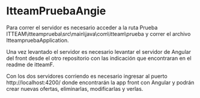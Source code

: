 # ItteamPruebaAngie

Para correr el servidor es necesario acceder a la ruta Prueba ITTEAM\itteamprueba\src\main\java\com\itteam\prueba y correr el archivo ItteampruebaApplication.

Una vez levantado el servidor es necesario levantar el servidor de Angular del front desde el otro repositorio con las indicación que encontraran en el readme de itteamF.

Con los dos servidores corriendo es necesario ingresar al puerto http://localhost:4200/ donde encontrarán la app front con Angular y podrán crear nuevas ofertas, eliminarlas, modificarlas y verlas.

